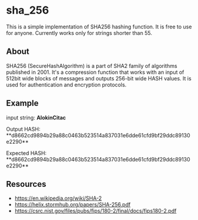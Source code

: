 # sha_256

<p>This is a simple implementation of SHA256 hashing function. It is free to use for anyone. Currently works only for strings shorter than 55. </p>

## About

<p>SHA256 (SecureHashAlgorithm) is a part of SHA2 family of algorithms published in 2001. It's a compression function that works with an input of 512bit wide blocks of messages and outputs 256-bit wide HASH values. It is used for authentication and encryption protocols. </p>

## Example

input string: **AlokinCitac**

<p>Output HASH:    **d8662cd9894b29a88c0463b523514a837031e6dde61cfd9bf29ddc89130e2290** </p>
<p>Expected HASH:  **d8662cd9894b29a88c0463b523514a837031e6dde61cfd9bf29ddc89130e2290** </p>

## Resources

- https://en.wikipedia.org/wiki/SHA-2
- https://helix.stormhub.org/papers/SHA-256.pdf
- https://csrc.nist.gov/files/pubs/fips/180-2/final/docs/fips180-2.pdf


